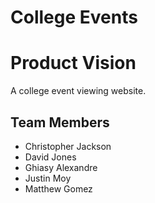# College Events

# Product Vision

A college event viewing website.

## Team Members

- Christopher Jackson
- David Jones
- Ghiasy Alexandre
- Justin Moy
- Matthew Gomez